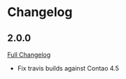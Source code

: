 
Changelog
=========

2.0.0
-----

[Full Changelog](https://github.com/contao-bootstrap/grid/compare/2.0.0-beta1...release/2.0.0)

 - Fix travis builds against Contao 4.5
